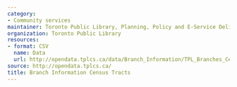 ```yaml
---
category:
- Community services
maintainer: Toronto Public Library, Planning, Policy and E-Service Delivery
organization: Toronto Public Library
resources:
- format: CSV
  name: Data
  url: http://opendata.tplcs.ca/data/Branch_Information/TPL_Branches_Census_Tracts.csv
source: http://opendata.tplcs.ca/
title: Branch Information Census Tracts
---
```

